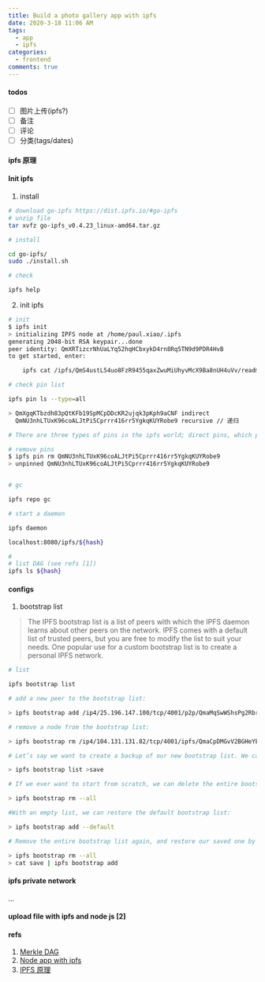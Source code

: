 ```yaml
---
title: Build a photo gallery app with ipfs
date: 2020-3-18 11:06 AM
tags:
  - app
  - ipfs
categories:
  - frontend
comments: true
---
```


#### todos

-[ ] 图片上传(ipfs?)
-[ ] 备注
-[ ] 评论
-[ ] 分类(tags/dates)

#### ipfs 原理
#### Init ipfs
1. install 

```sh
# download go-ipfs https://dist.ipfs.io/#go-ipfs
# unzip file
tar xvfz go-ipfs_v0.4.23_linux-amd64.tar.gz

# install

cd go-ipfs/
sudo ./install.sh 

# check

ipfs help

```
2. init ipfs

```sh
# init
$ ipfs init
> initializing IPFS node at /home/paul.xiao/.ipfs
generating 2048-bit RSA keypair...done
peer identity: QmXRTizcrNhUaLYq52hqHCbxykD4rn8Rq5TN9d9PDR4HvB
to get started, enter:

	ipfs cat /ipfs/QmS4ustL54uo8FzR9455qaxZwuMiUhyvMcX9Ba8nUH4uVv/readme*

# check pin list

ipfs pin ls --type=all

> QmXgqKTbzdh83pQtKFb19SpMCpDDcKR2ujqk3pKph9aCNF indirect
  QmNU3nhLTUxK96coALJtPi5Cprrr416rr5YgkqKUYRobe9 recursive // 递归

# There are three types of pins in the ipfs world; direct pins, which pin just a single block, and no others in relation to it. recursive pins, which pin a given block and all of its children, and indirect pins, which are the result of a given blocks parent being pinned recursively.

# remove pins
$ ipfs pin rm QmNU3nhLTUxK96coALJtPi5Cprrr416rr5YgkqKUYRobe9
> unpinned QmNU3nhLTUxK96coALJtPi5Cprrr416rr5YgkqKUYRobe9


# gc

ipfs repo gc 

# start a daemon

ipfs daemon

localhost:8080/ipfs/${hash}

# 
# list DAG (see refs [1])
ipfs ls ${hash}

```

#### configs

1. bootstrap list 

> The IPFS bootstrap list is a list of peers with which the IPFS daemon learns about other peers on the network. IPFS comes with a default list of trusted peers, but you are free to modify the list to suit your needs. One popular use for a custom bootstrap list is to create a personal IPFS network.

```sh
# list 

ipfs bootstrap list

# add a new peer to the bootstrap list:

> ipfs bootstrap add /ip4/25.196.147.100/tcp/4001/p2p/QmaMqSwWShsPg2RbredZtoneFjXhim7AQkqbLxib45Lx4S

# remove a node from the bootstrap list:

> ipfs bootstrap rm /ip4/104.131.131.82/tcp/4001/ipfs/QmaCpDMGvV2BGHeYERUEnRQAwe3N8SzbUtfsmvsqQLuvuJ

# Let’s say we want to create a backup of our new bootstrap list. We can easily do this by redirecting stdout of ipfs bootstrap list to a file:

> ipfs bootstrap list >save

# If we ever want to start from scratch, we can delete the entire bootstrap list at once:

> ipfs bootstrap rm --all

#With an empty list, we can restore the default bootstrap list:

> ipfs bootstrap add --default

# Remove the entire bootstrap list again, and restore our saved one by piping the contents of the saved file to ipfs bootstrap add:

> ipfs bootstrap rm --all
> cat save | ipfs bootstrap add


```
#### ipfs private network
...
#### upload file with ipfs and node js [2]


#### refs
1. [Merkle DAG](https://docs.ipfs.io/guides/concepts/merkle-dag/)
2. [Node app with ipfs](https://steemit.com/utopian-io/@hsynterkr/ipfs-tutorial-2-build-a-nodejs-app-for-ipfs)
3. [IPFS 原理](https://www.jianshu.com/p/3f7cc1ee9ec4)
